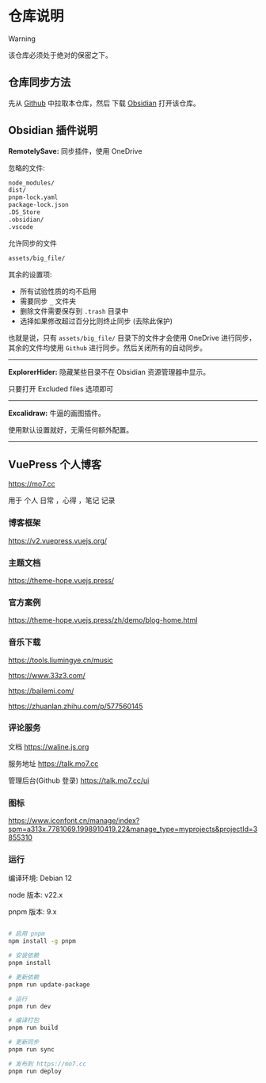 # 仓库说明

> [!warning]
> 该仓库必须处于绝对的保密之下。

## 仓库同步方法

先从 [Github](https://github.com/mo7-web/mo7_obsidian_data) 中拉取本仓库，然后 下载 [Obsidian](https://obsidian.md/) 打开该仓库。

## Obsidian 插件说明

**RemotelySave:** 同步插件，使用 OneDrive

忽略的文件:

```txt
node_modules/
dist/
pnpm-lock.yaml
package-lock.json
.DS_Store
.obsidian/
.vscode
```

允许同步的文件

```txt
assets/big_file/
```

其余的设置项:

- 所有试验性质的均不启用
- 需要同步 `_` 文件夹
- 删除文件需要保存到 `.trash` 目录中
- 选择如果修改超过百分比则终止同步 (去除此保护)

也就是说，只有 `assets/big_file/` 目录下的文件才会使用 OneDrive 进行同步，其余的文件均使用 `Github` 进行同步。然后关闭所有的自动同步。

---

**ExplorerHider:** 隐藏某些目录不在 Obsidian 资源管理器中显示。

只要打开 Excluded files 选项即可

---

**Excalidraw:** 牛逼的画图插件。

使用默认设置就好，无需任何额外配置。

---

## VuePress 个人博客

https://mo7.cc

用于 个人 日常 ，心得 ，笔记 记录

### 博客框架

https://v2.vuepress.vuejs.org/

### 主题文档

https://theme-hope.vuejs.press/

### 官方案例

https://theme-hope.vuejs.press/zh/demo/blog-home.html

### 音乐下载

https://tools.liumingye.cn/music

https://www.33z3.com/

https://bailemi.com/

https://zhuanlan.zhihu.com/p/577560145

### 评论服务

文档
https://waline.js.org

服务地址
https://talk.mo7.cc

管理后台(Github 登录)
https://talk.mo7.cc/ui

### 图标

https://www.iconfont.cn/manage/index?spm=a313x.7781069.1998910419.22&manage_type=myprojects&projectId=3855310

### 运行

编译环境: Debian 12

node 版本: v22.x

pnpm 版本: 9.x

```bash

# 启用 pnpm
npm install -g pnpm

# 安装依赖
pnpm install

# 更新依赖
pnpm run update-package

# 运行
pnpm run dev

# 编译打包
pnpm run build

# 更新同步
pnpm run sync

# 发布到 https://mo7.cc
pnpm run deploy

```
